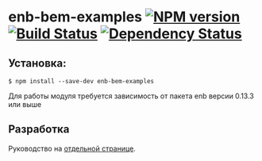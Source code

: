 enb-bem-examples [![NPM version](https://badge.fury.io/js/enb-bem-examples.svg)](http://badge.fury.io/js/enb-bem-examples) [![Build Status](https://travis-ci.org/andrewblond/enb-bem-examples.svg?branch=master)](https://travis-ci.org/andrewblond/enb-bem-examples) [![Dependency Status](https://gemnasium.com/andrewblond/enb-bem-examples.svg)](https://gemnasium.com/andrewblond/enb-bem-examples)
================

Установка:
----------

```
$ npm install --save-dev enb-bem-examples
```

Для работы модуля требуется зависимость от пакета enb версии 0.13.3 или выше

Разработка
----------

Руководство на [отдельной странице](/CONTRIBUTION.md).

